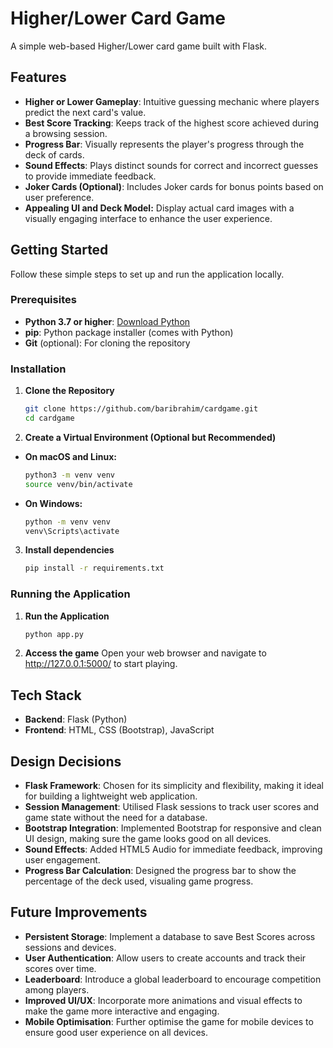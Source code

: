 # Higher/Lower Card Game

A simple web-based Higher/Lower card game built with Flask.

## Features

- **Higher or Lower Gameplay**: Intuitive guessing mechanic where players predict the next card's value.
- **Best Score Tracking**: Keeps track of the highest score achieved during a browsing session.
- **Progress Bar**: Visually represents the player's progress through the deck of cards.
- **Sound Effects**: Plays distinct sounds for correct and incorrect guesses to provide immediate feedback.
- **Joker Cards (Optional)**: Includes Joker cards for bonus points based on user preference.
- **Appealing UI and Deck Model:** Display actual card images with a visually engaging interface to enhance the user experience.

## Getting Started

Follow these simple steps to set up and run the application locally.

### Prerequisites

- **Python 3.7 or higher**: [Download Python](https://www.python.org/downloads/)
- **pip**: Python package installer (comes with Python)
- **Git** (optional): For cloning the repository

### Installation

1. **Clone the Repository**

   ```bash
   git clone https://github.com/baribrahim/cardgame.git
   cd cardgame

2. **Create a Virtual Environment (Optional but Recommended)**
  - **On macOS and Linux:**
    ```bash
    python3 -m venv venv
    source venv/bin/activate
- **On Windows:**
    ```bash
    python -m venv venv
    venv\Scripts\activate

3. **Install dependencies**
    ```bash
    pip install -r requirements.txt
### Running the Application
1. **Run the Application**
    ```bash
    python app.py
2. **Access the game**
Open your web browser and navigate to http://127.0.0.1:5000/ to start playing.

## Tech Stack
- **Backend**: Flask (Python)
- **Frontend**: HTML, CSS (Bootstrap), JavaScript

## Design Decisions
- **Flask Framework**: Chosen for its simplicity and flexibility, making it ideal for building a lightweight web application.
- **Session Management**: Utilised Flask sessions to track user scores and game state without the need for a database.
- **Bootstrap Integration**: Implemented Bootstrap for responsive and clean UI design, making sure the game looks good on all devices.
- **Sound Effects**: Added HTML5 Audio for immediate feedback, improving user engagement.
- **Progress Bar Calculation**: Designed the progress bar to show the percentage of the deck used, visualing game progress.

## Future Improvements
- **Persistent Storage**: Implement a database to save Best Scores across sessions and devices.
- **User Authentication**: Allow users to create accounts and track their scores over time.
- **Leaderboard**: Introduce a global leaderboard to encourage competition among players.
- **Improved UI/UX**: Incorporate more animations and visual effects to make the game more interactive and engaging.
- **Mobile Optimisation**: Further optimise the game for mobile devices to ensure good user experience on all devices.
